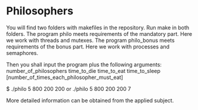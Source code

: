 # Philosophers

You will find two folders with makefiles in the repository. Run make in both folders. The program philo meets requirements of the mandatory part. Here we work with threads and mutexes. The program philo_bonus meets requirements of the bonus part. Here we work with processes and semaphores. 

Then you shall input the program plus the following arguments: number_of_philosophers time_to_die time_to_eat time_to_sleep [number_of_times_each_philosopher_must_eat]

$ ./philo 5 800 200 200 or ./philo 5 800 200 200 7

More detailed information can be obtained from the applied subject.
